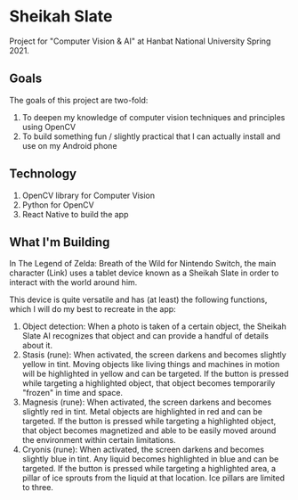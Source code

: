 # Sheikah Slate

Project for "Computer Vision & AI" at Hanbat National University Spring 2021.

## Goals

The goals of this project are two-fold:

1. To deepen my knowledge of computer vision techniques and principles using OpenCV
2. To build something fun / slightly practical that I can actually install and use on my Android phone

## Technology

1. OpenCV library for Computer Vision
2. Python for OpenCV
3. React Native to build the app

## What I'm Building

In The Legend of Zelda: Breath of the Wild for Nintendo Switch, the main character (Link) uses a tablet device known as a Sheikah Slate in order to interact with the world around him. 

This device is quite versatile and has (at least) the following functions, which I will do my best to recreate in the app:

1. Object detection: When a photo is taken of a certain object, the Sheikah Slate AI recognizes that object and can provide a handful of details about it.
2. Stasis (rune): When activated, the screen darkens and becomes slightly yellow in tint. Moving objects like living things and machines in motion will be highlighted in yellow and can be targeted. If the button is pressed while targeting a highlighted object, that object becomes temporarily "frozen" in time and space.
3. Magnesis (rune): When activated, the screen darkens and becomes slightly red in tint. Metal objects are highlighted in red and can be targeted. If the button is pressed while targeting a highlighted object, that object becomes magnetized and able to be easily moved around the environment within certain limitations.
4. Cryonis (rune): When activated, the screen darkens and becomes slightly blue in tint. Any liquid becomes highlighted in blue and can be targeted. If the button is pressed while targeting a highlighted area, a pillar of ice sprouts from the liquid at that location. Ice pillars are limited to three.